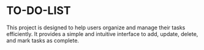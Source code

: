 # TO-DO-LIST
This project is designed to help users organize and manage their tasks efficiently. It provides a simple and intuitive interface to add, update, delete, and mark tasks as complete.
